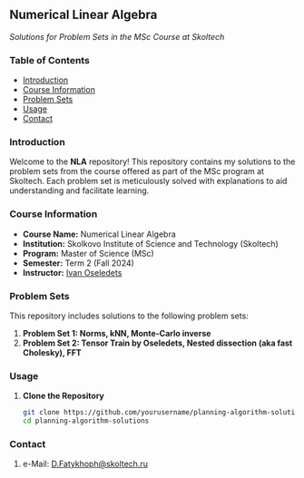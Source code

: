 ## Numerical Linear Algebra
*Solutions for Problem Sets in the MSc Course at Skoltech*

### Table of Contents
- [Introduction](#introduction)
- [Course Information](#course-information)
- [Problem Sets](#problem-sets)
- [Usage](#usage)
- [Contact](#contact)

### Introduction
Welcome to the **NLA** repository! This repository contains my solutions to the problem sets from the course offered as part of the MSc program at Skoltech. Each problem set is meticulously solved with explanations to aid understanding and facilitate learning.

### Course Information
- **Course Name:** Numerical Linear Algebra
- **Institution:** Skolkovo Institute of Science and Technology (Skoltech)
- **Program:** Master of Science (MSc)
- **Semester:** Term 2 (Fall 2024)
- **Instructor:** [Ivan Oseledets](https://scholar.google.com/citations?user=5kMqBQEAAAAJ&hl=en)

### Problem Sets
This repository includes solutions to the following problem sets:

1. **Problem Set 1: Norms, kNN, Monte-Carlo inverse**
2. **Problem Set 2: Tensor Train by Oseledets, Nested dissection (aka fast Cholesky), FFT**


### Usage
1. **Clone the Repository**
   ```bash
   git clone https://github.com/yourusername/planning-algorithm-solutions.git
   cd planning-algorithm-solutions

### Contact
1. e-Mail: [D.Fatykhoph@skoltech.ru](mailto:D.Fatykhoph@skoltech.ru)
